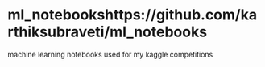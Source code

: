 # ml_notebookshttps://github.com/karthiksubraveti/ml_notebooks
machine learning notebooks used for my kaggle competitions
